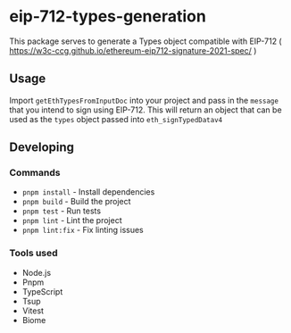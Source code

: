 # eip-712-types-generation

This package serves to generate a Types object compatible with EIP-712 ( https://w3c-ccg.github.io/ethereum-eip712-signature-2021-spec/ )

## Usage

Import `getEthTypesFromInputDoc` into your project and pass in the `message` that you intend to sign using EIP-712. This will return an object that can be used as the `types` object passed into `eth_signTypedDatav4`

## Developing

### Commands

- `pnpm install` - Install dependencies
- `pnpm build` - Build the project
- `pnpm test` - Run tests
- `pnpm lint` - Lint the project
- `pnpm lint:fix` - Fix linting issues

### Tools used

- Node.js
- Pnpm
- TypeScript
- Tsup
- Vitest
- Biome
